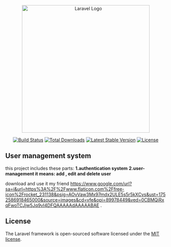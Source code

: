<p align="center"><a href="https://laravel.com" target="_blank"><img src="https://raw.githubusercontent.com/laravel/art/master/logo-lockup/5%20SVG/2%20CMYK/1%20Full%20Color/laravel-logolockup-cmyk-red.svg" width="400" alt="Laravel Logo"></a></p>

<p align="center">
<a href="https://github.com/laravel/framework/actions"><img src="https://github.com/laravel/framework/workflows/tests/badge.svg" alt="Build Status"></a>
<a href="https://packagist.org/packages/laravel/framework"><img src="https://img.shields.io/packagist/dt/laravel/framework" alt="Total Downloads"></a>
<a href="https://packagist.org/packages/laravel/framework"><img src="https://img.shields.io/packagist/v/laravel/framework" alt="Latest Stable Version"></a>
<a href="https://packagist.org/packages/laravel/framework"><img src="https://img.shields.io/packagist/l/laravel/framework" alt="License"></a>
</p>

## User management system

this project includes these parts:
**1.authentication system**
**2.user-management it means: add , edit and delete user**

download and use it my friend https://www.google.com/url?sa=i&url=https%3A%2F%2Fwww.flaticon.com%2Ffree-icon%2Frocket_231138&psig=AOvVaw3Mx97mdx2ULE5s5r5kXCvs&ust=1752586918465000&source=images&cd=vfe&opi=89978449&ved=0CBMQjRxqFwoTCJjw5Jq9vI4DFQAAAAAdAAAAABAE .
## License

The Laravel framework is open-sourced software licensed under the [MIT license](https://opensource.org/licenses/MIT).
